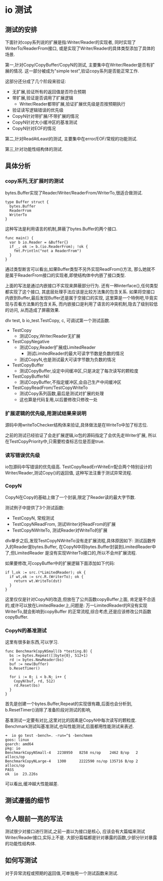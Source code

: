 # io 测试

## 测试的安排

下面针对copy系列说的扩展是指:Writer/Reader的实现者,
同时实现了WriterTo/ReaderFrom接口,
或是实现了Writer/Reader的具体类型添加了具体的场景.

第一,针对Copy/CopyBuffer/CopyN的测试,
主要集中在Writer/Reader是否有扩展的情况.
这一部分被成为"simple test",验证copy系列是否能正常工作.

这部分还分成了几个阶段来验证:

- 无扩展,验证所有的返回值是否符合预期
- 带扩展,验证是否调用了扩展逻辑
  - Writer/Reader都带扩展,验证扩展优先级是否按预期执行
- 验证读写逻辑错误的优先级
- CopyN针对带扩展/不带扩展的情况
- CopyN针对大小缓冲区的基准测试
- CopyN针对EOF的情况

第二,针对ReadAtLeast的测试,
主要集中在error/EOF/常规的功能测试.

第三,针对功能性结构体的测试.

## 具体分析

### copy系列,无扩展时的测试

bytes.Buffer实现了Reader/Writer/ReaderFrom/WriterTo,很适合做测试.

    type Buffer struct {
      bytes.Buffer
      ReaderFrom
      WriterTo
    }

这种写法是利用语言的机制,屏蔽了bytes.Buffer的两个接口.

    func main() {
      var b io.Reader = &Buffer{}
      if _, ok := b.(io.ReaderFrom); !ok {
        fmt.Println("not a ReaderFrom")
      }
    }

通过类型断言可以看出,如果Buffer类型不另外实现ReadFrom()方法,
那么她就不是属于ReaderFrom接口的实现者,即使结构体中内嵌了接口类型.

上面的写法是通过内嵌接口不实现来屏蔽部分行为.
还有一种interface{},任何类型都实现了这个接口,
其底层处理手法应该是比较方法集的包含关系.
如果将空接口内嵌到Buffer,最后发现Buffer还是属于空接口的实现,
这里算是一个特例吧,毕竟实现与否看方法集的包含关系,
而内嵌接口是利用了语言的冲突机制,隐去了级别较低的访问,
从而造成了屏蔽效果.

dlv test, b io_test.TestCopy, c, 可调试第一个测试函数.

- TestCopy
  - 测试Copy,Writer/Reader无扩展
- TestCopyNegative
  - 测试Copy,Reader扩展成LimitedReader
    - 测试LimitedReader的最大可读字节数是负数的情况
  - 测试CopyN,也是测试最大可读字节数为负数的情况
- TestCopyBuffer
  - 测试CopyBuffer,设定中间缓冲区,只是决定了每次读写的颗粒度
- TestCopyBufferNil
  - 测试CopyBuffer,不指定缓冲区,会自己生产中间缓冲区
- TestCopyReadFrom/TestCopyWriteTo
  - 测试Copy系列函数,最后是测试对扩展的处理
  - 这也算是代码复用,以后要修改只修改一处

### 扩展逻辑的优先级,用测试结果来说明

源码中用writeToChecker结构体来验证,具体做法是在WriteTo中加了标志位.

之前的测试已经验证了会走扩展逻辑,io包的源码指定了会优先走Writer扩展,
所以在TestCopyPriority中,只需要检查标志位是否是true.

### 读写错误优先级

io包源码中写错误的优先级高.
TestCopyReadErrWriteErr配合两个特别设计的Writer/Reader,测试Copy()的返回值,
这种写法注重于测试异常流程.

### CopyN

CopyN在Copy的基础上做了一个封装,限定了Reader读的最大字节数.

测试例子中提供了3个测试函数:

- TestCopyN, 常规测试
- TestCopyNReadFrom, 测试Writer对ReadFrom的扩展
- TestCopyNWriteTo, 测试Reader对WriteTo的扩展

dlv单步之后,发现TestCopyNWriteTo没有走扩展流程,具体原因如下:
测试函数传入的Reader是bytes.Buffer,
在CopyN中将bytes.Buffer封装到LimitedReader中了,但LimitedReader
是没有实现WriterTo接口的,所以不会州扩展流程.

如果要修改,可copyBuffer中的扩展逻辑下面添加如下代码:

    if l,ok := src.(*LimitedReader); ok {
      if wt,ok := src.R.(WriterTo); ok {
        return wt.WriteTo(dst)
      }
    }

这里仅仅是针对CopyN的改造,但放在了公共函数copyBuffer上面,
肯定是不合适的,或许可以放在LimitedReader上,问题是:
万一LimitedReader的R没有实现WriterTo,就会影响到copyBuffer
的正常流程,综合考虑,还是应该修改公共函数copyBuffer.

### CopyN的基准测试

这里有很多新东西,可以学习.

    func BenchmarkCopyNSmall(b *testing.B) {
      bs := bytes.Repeat([]byte{0}, 512+1)
      rd := bytes.NewReader(bs)
      buf := new(Buffer)
      b.ResetTimer()

      for i := 0; i < b.N; i++ {
        CopyN(buf, rd, 512)
        rd.Reset(bs)
      }
    }

首先是创建一个bytes.Buffer,Repeat的实现很有趣,后面也会分析到,
b.ResetTimer()消除了准备阶段对测试的影响,

基准测试一定要有对比,这里对比的因素是CopyN中每次读写的颗粒度.
Benchmark测试叫基准测试,也叫性能测试,后面都用性能测试来表述.

    ➜  io go test -bench=. -run=^$ -benchmem
    goos: linux
    goarch: amd64
    pkg: io
    BenchmarkCopyNSmall-4   2238950   8258 ns/op    2462 B/op   2 allocs/op
    BenchmarkCopyNLarge-4   1300      2222590 ns/op 135716 B/op 2 allocs/op
    PASS
    ok  io  23.226s

可以看出,缓冲越大性能越差.

## 测试遵循的细节

## 令人眼前一亮的写法

测试很少对接口进行测试,之前一直以为接口是核心,
应该会有大篇幅来测试Writer/Reader接口,实际上不是.
大部分篇幅都是针对暴露的函数,少部分针对暴露的功能性结构体.

## 如何写测试

对于异常流程或预期的返回值,可单独用一个测试函数来测试.

